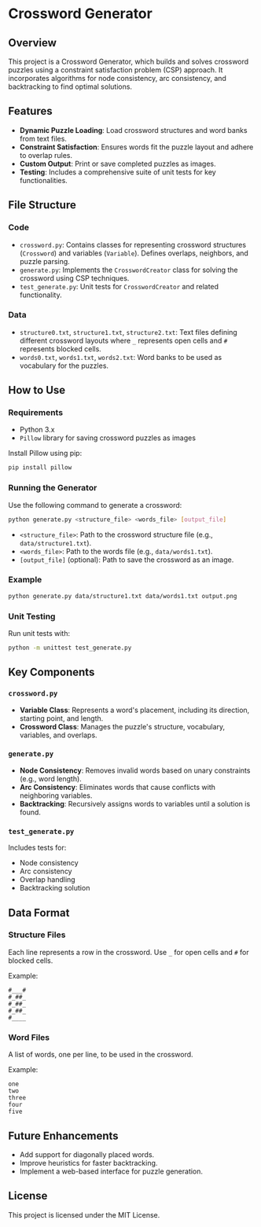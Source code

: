 # Crossword Generator

## Overview
This project is a Crossword Generator, which builds and solves crossword puzzles using a constraint satisfaction problem (CSP) approach. It incorporates algorithms for node consistency, arc consistency, and backtracking to find optimal solutions.

## Features
- **Dynamic Puzzle Loading**: Load crossword structures and word banks from text files.
- **Constraint Satisfaction**: Ensures words fit the puzzle layout and adhere to overlap rules.
- **Custom Output**: Print or save completed puzzles as images.
- **Testing**: Includes a comprehensive suite of unit tests for key functionalities.

## File Structure

### Code
- `crossword.py`: Contains classes for representing crossword structures (`Crossword`) and variables (`Variable`). Defines overlaps, neighbors, and puzzle parsing.
- `generate.py`: Implements the `CrosswordCreator` class for solving the crossword using CSP techniques.
- `test_generate.py`: Unit tests for `CrosswordCreator` and related functionality.

### Data
- `structure0.txt`, `structure1.txt`, `structure2.txt`: Text files defining different crossword layouts where `_` represents open cells and `#` represents blocked cells.
- `words0.txt`, `words1.txt`, `words2.txt`: Word banks to be used as vocabulary for the puzzles.

## How to Use

### Requirements
- Python 3.x
- `Pillow` library for saving crossword puzzles as images

Install Pillow using pip:
```bash
pip install pillow
```

### Running the Generator
Use the following command to generate a crossword:
```bash
python generate.py <structure_file> <words_file> [output_file]
```
- `<structure_file>`: Path to the crossword structure file (e.g., `data/structure1.txt`).
- `<words_file>`: Path to the words file (e.g., `data/words1.txt`).
- `[output_file]` (optional): Path to save the crossword as an image.

### Example
```bash
python generate.py data/structure1.txt data/words1.txt output.png
```

### Unit Testing
Run unit tests with:
```bash
python -m unittest test_generate.py
```

## Key Components

### `crossword.py`
- **Variable Class**: Represents a word's placement, including its direction, starting point, and length.
- **Crossword Class**: Manages the puzzle's structure, vocabulary, variables, and overlaps.

### `generate.py`
- **Node Consistency**: Removes invalid words based on unary constraints (e.g., word length).
- **Arc Consistency**: Eliminates words that cause conflicts with neighboring variables.
- **Backtracking**: Recursively assigns words to variables until a solution is found.

### `test_generate.py`
Includes tests for:
- Node consistency
- Arc consistency
- Overlap handling
- Backtracking solution

## Data Format

### Structure Files
Each line represents a row in the crossword. Use `_` for open cells and `#` for blocked cells.

Example:
```
#___#
#_##_
#_##_
#_##_
#____
```

### Word Files
A list of words, one per line, to be used in the crossword.

Example:
```
one
two
three
four
five
```

## Future Enhancements
- Add support for diagonally placed words.
- Improve heuristics for faster backtracking.
- Implement a web-based interface for puzzle generation.

## License
This project is licensed under the MIT License.
